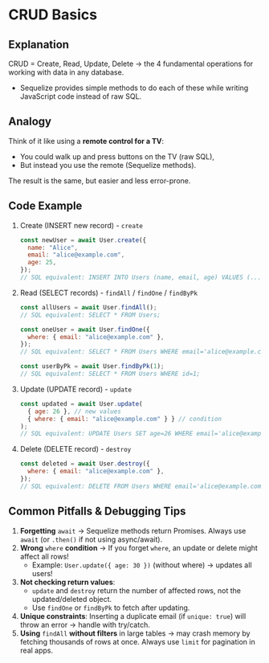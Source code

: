# CRUD Basics

## Explanation

CRUD = Create, Read, Update, Delete → the 4 fundamental operations for working with data in any database.

- Sequelize provides simple methods to do each of these while writing JavaScript code instead of raw SQL.

## Analogy

Think of it like using a **remote control for a TV**:

- You could walk up and press buttons on the TV (raw SQL),
- But instead you use the remote (Sequelize methods).

The result is the same, but easier and less error-prone.

## Code Example

1. Create (INSERT new record) - `create`

   ```js
   const newUser = await User.create({
     name: "Alice",
     email: "alice@example.com",
     age: 25,
   });
   // SQL equivalent: INSERT INTO Users (name, email, age) VALUES (...);
   ```

2. Read (SELECT records) - `findAll` / `findOne` / `findByPk`

   ```js
   const allUsers = await User.findAll();
   // SQL equivalent: SELECT * FROM Users;

   const oneUser = await User.findOne({
     where: { email: "alice@example.com" },
   });
   // SQL equivalent: SELECT * FROM Users WHERE email='alice@example.com' LIMIT 1;

   const userByPk = await User.findByPk(1);
   // SQL equivalent: SELECT * FROM Users WHERE id=1;
   ```

3. Update (UPDATE record) - `update`

   ```js
   const updated = await User.update(
     { age: 26 }, // new values
     { where: { email: "alice@example.com" } } // condition
   );
   // SQL equivalent: UPDATE Users SET age=26 WHERE email='alice@example.com';
   ```

4. Delete (DELETE record) - `destroy`

   ```js
   const deleted = await User.destroy({
     where: { email: "alice@example.com" },
   });
   // SQL equivalent: DELETE FROM Users WHERE email='alice@example.com';
   ```

## Common Pitfalls & Debugging Tips

1. **Forgetting** `await` → Sequelize methods return Promises. Always use `await` (or `.then()` if not using async/await).
2. **Wrong** `where` **condition** → If you forget `where`, an update or delete might affect all rows!
   - Example: `User.update({ age: 30 })` (without where) → updates all users!
3. **Not checking return values**:
   - `update` and `destroy` return the number of affected rows, not the updated/deleted object.
   - Use `findOne` or `findByPk` to fetch after updating.
4. **Unique constraints**: Inserting a duplicate email (if `unique: true`) will throw an error → handle with try/catch.
5. **Using** `findAll` **without filters** in large tables → may crash memory by fetching thousands of rows at once. Always use `limit` for pagination in real apps.
